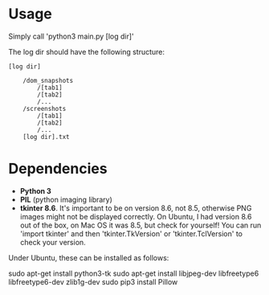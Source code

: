 # Usage

Simply call 'python3 main.py [log dir]'

The log dir should have the following structure:


    [log dir]

        /dom_snapshots
            /[tab1]
            /[tab2]
            /...
        /screenshots
            /[tab1]
            /[tab2]
            /...
        [log dir].txt

# Dependencies

- <b>Python 3</b>
- <b>PIL</b> (python imaging library)
- <b>tkinter 8.6</b>. It's important to be on version 8.6, not 8.5, otherwise PNG images might not be displayed correctly. On Ubuntu, I had version 8.6 out of the box, on Mac OS it was 8.5, but check for yourself! You can run 'import tkinter' and then 'tkinter.TkVersion' or 'tkinter.TclVersion' to check your version.

Under Ubuntu, these can be installed as follows:

sudo apt-get install python3-tk
sudo apt-get install libjpeg-dev libfreetype6 libfreetype6-dev zlib1g-dev
sudo pip3 install Pillow

